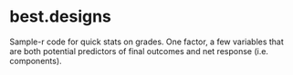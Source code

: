 # best.designs
Sample-r code for quick stats on grades.
One factor, a few variables that are both potential predictors of final outcomes and net response (i.e. components).
